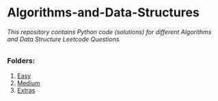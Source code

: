 # Algorithms-and-Data-Structures
###### This repository contains Python code (solutions) for different Algorithms and Data Structure Leetcode Questions

### Folders:
1. [Easy](Easy/)
2. [Medium](Medium/)
4. [Extras](extras/)
